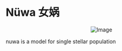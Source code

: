 # Nüwa 女娲

<div style="text-align:center">
  <img src="hanhaijing_Nüwa_Mends_the_Heavens.svg.png" alt="Image" />
</div>

nuwa is a model for single stellar population 
